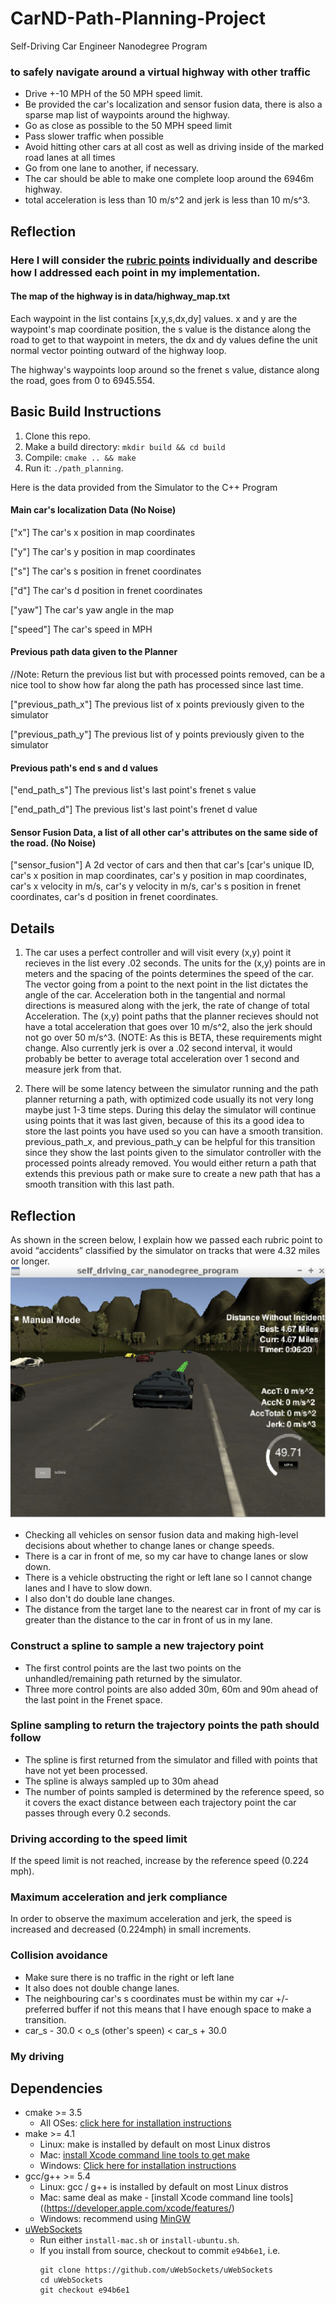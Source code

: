 # CarND-Path-Planning-Project
Self-Driving Car Engineer Nanodegree Program

[//]: # (Image References)

[image1]: ./images/simulator.PNG "Simulation screen"
[image2]: ./images/highway_path_f.GIF "Result"


### to safely navigate around a virtual highway with other traffic
- Drive +-10 MPH of the 50 MPH speed limit.
- Be provided the car's localization and sensor fusion data, there is also a sparse map list of waypoints around the highway. 
- Go as close as possible to the 50 MPH speed limit
- Pass slower traffic when possible
- Avoid hitting other cars at all cost as well as driving inside of the marked road lanes at all times
- Go from one lane to another, if necessary.
- The car should be able to make one complete loop around the 6946m highway.
- total acceleration is less than 10 m/s^2 and jerk is less than 10 m/s^3.

## Reflection
### Here I will consider the [rubric points](https://review.udacity.com/#!/rubrics/1971/view) individually and describe how I addressed each point in my implementation.  

#### The map of the highway is in data/highway_map.txt
Each waypoint in the list contains  [x,y,s,dx,dy] values. x and y are the waypoint's map coordinate position, the s value is the distance along the road to get to that waypoint in meters, the dx and dy values define the unit normal vector pointing outward of the highway loop.

The highway's waypoints loop around so the frenet s value, distance along the road, goes from 0 to 6945.554.

## Basic Build Instructions

1. Clone this repo.
2. Make a build directory: `mkdir build && cd build`
3. Compile: `cmake .. && make`
4. Run it: `./path_planning`.

Here is the data provided from the Simulator to the C++ Program

#### Main car's localization Data (No Noise)

["x"] The car's x position in map coordinates

["y"] The car's y position in map coordinates

["s"] The car's s position in frenet coordinates

["d"] The car's d position in frenet coordinates

["yaw"] The car's yaw angle in the map

["speed"] The car's speed in MPH

#### Previous path data given to the Planner

//Note: Return the previous list but with processed points removed, can be a nice tool to show how far along
the path has processed since last time. 

["previous_path_x"] The previous list of x points previously given to the simulator

["previous_path_y"] The previous list of y points previously given to the simulator

#### Previous path's end s and d values 

["end_path_s"] The previous list's last point's frenet s value

["end_path_d"] The previous list's last point's frenet d value

#### Sensor Fusion Data, a list of all other car's attributes on the same side of the road. (No Noise)

["sensor_fusion"] A 2d vector of cars and then that car's [car's unique ID, car's x position in map coordinates, car's y position in map coordinates, car's x velocity in m/s, car's y velocity in m/s, car's s position in frenet coordinates, car's d position in frenet coordinates. 

## Details

1. The car uses a perfect controller and will visit every (x,y) point it recieves in the list every .02 seconds. The units for the (x,y) points are in meters and the spacing of the points determines the speed of the car. The vector going from a point to the next point in the list dictates the angle of the car. Acceleration both in the tangential and normal directions is measured along with the jerk, the rate of change of total Acceleration. The (x,y) point paths that the planner recieves should not have a total acceleration that goes over 10 m/s^2, also the jerk should not go over 50 m/s^3. (NOTE: As this is BETA, these requirements might change. Also currently jerk is over a .02 second interval, it would probably be better to average total acceleration over 1 second and measure jerk from that.

2. There will be some latency between the simulator running and the path planner returning a path, with optimized code usually its not very long maybe just 1-3 time steps. During this delay the simulator will continue using points that it was last given, because of this its a good idea to store the last points you have used so you can have a smooth transition. previous_path_x, and previous_path_y can be helpful for this transition since they show the last points given to the simulator controller with the processed points already removed. You would either return a path that extends this previous path or make sure to create a new path that has a smooth transition with this last path.

## Reflection
As shown in the screen below, I explain how we passed each rubric point to avoid “accidents” classified by the simulator on tracks that were 4.32 miles or longer.
![alt text][image1]

- Checking all vehicles on sensor fusion data and making high-level decisions about whether to change lanes or change speeds.
- There is a car in front of me, so my car have to change lanes or slow down. 
- There is a vehicle obstructing the right or left lane so I cannot change lanes and I have to slow down.
- I also don't do double lane changes.
- The distance from the target lane to the nearest car in front of my car is greater than the distance to the car in front of us in my lane.

### Construct a spline to sample a new trajectory point

- The first control points are the last two points on the unhandled/remaining path returned by the simulator.
- Three more control points are also added 30m, 60m and 90m ahead of the last point in the Frenet space.

### Spline sampling to return the trajectory points the path should follow

- The spline is first returned from the simulator and filled with points that have not yet been processed.
- The spline is always sampled up to 30m ahead
- The number of points sampled is determined by the reference speed, so it covers the exact distance between each trajectory point the car passes through every 0.2 seconds.

### Driving according to the speed limit
If the speed limit is not reached, increase by the reference speed (0.224 mph).

### Maximum acceleration and jerk compliance
In order to observe the maximum acceleration and jerk, the speed is increased and decreased (0.224mph) in small increments.

### Collision avoidance

- Make sure there is no traffic in the right or left lane
- It also does not double change lanes.
- The neighbouring car's s coordinates must be within my car +/- preferred buffer if not this means that I have enough space to make a transition.
- car_s - 30.0 < o_s (other's speen) < car_s + 30.0

### My driving



## Dependencies

* cmake >= 3.5
  * All OSes: [click here for installation instructions](https://cmake.org/install/)
* make >= 4.1
  * Linux: make is installed by default on most Linux distros
  * Mac: [install Xcode command line tools to get make](https://developer.apple.com/xcode/features/)
  * Windows: [Click here for installation instructions](http://gnuwin32.sourceforge.net/packages/make.htm)
* gcc/g++ >= 5.4
  * Linux: gcc / g++ is installed by default on most Linux distros
  * Mac: same deal as make - [install Xcode command line tools]((https://developer.apple.com/xcode/features/)
  * Windows: recommend using [MinGW](http://www.mingw.org/)
* [uWebSockets](https://github.com/uWebSockets/uWebSockets)
  * Run either `install-mac.sh` or `install-ubuntu.sh`.
  * If you install from source, checkout to commit `e94b6e1`, i.e.
    ```
    git clone https://github.com/uWebSockets/uWebSockets 
    cd uWebSockets
    git checkout e94b6e1
    ```









